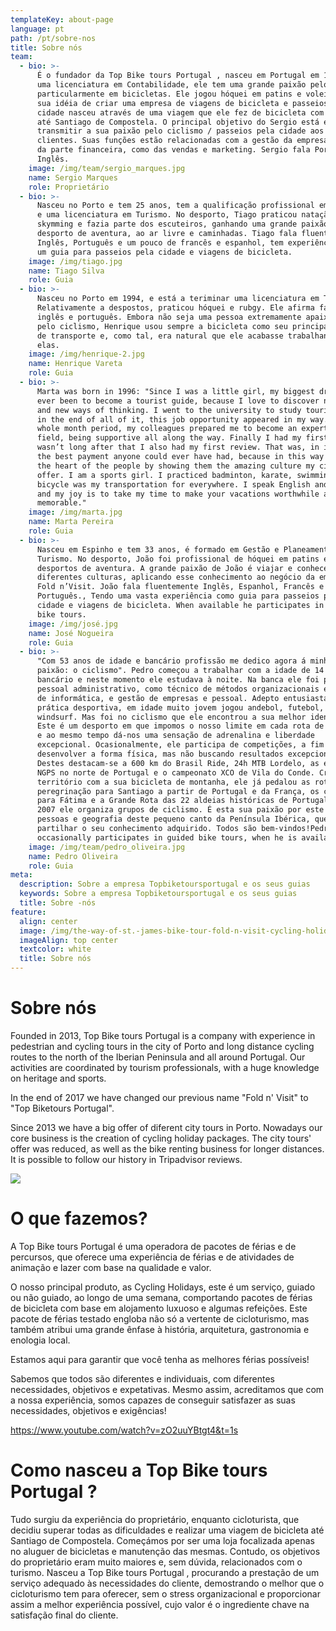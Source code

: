 ```yaml
---
templateKey: about-page
language: pt
path: /pt/sobre-nos
title: Sobre nós
team:
  - bio: >-
      É o fundador da Top Bike tours Portugal , nasceu em Portugal em 1981, com
      uma licenciatura em Contabilidade, ele tem uma grande paixão pelo desporto
      particularmente em bicicletas. Ele jogou hóquei em patins e voleibol. A
      sua idéia de criar uma empresa de viagens de bicicleta e passeios pela
      cidade nasceu através de uma viagem que ele fez de bicicleta com amigos
      até Santiago de Compostela. O principal objetivo do Sergio está em
      transmitir a sua paixão pelo ciclismo / passeios pela cidade aos seus
      clientes. Suas funções estão relacionadas com a gestão da empresa, tanto
      da parte financeira, como das vendas e marketing. Sergio fala Português e
      Inglês.
    image: /img/team/sergio_marques.jpg
    name: Sergio Marques
    role: Proprietário
  - bio: >-
      Nasceu no Porto e tem 25 anos, tem a qualificação profissional em Turismo
      e uma licenciatura em Turismo. No desporto, Tiago praticou natação,
      skymming e fazia parte dos escuteiros, ganhando uma grande paixão por
      desporto de aventura, ao ar livre e caminhadas. Tiago fala fluentemente
      Inglês, Português e um pouco de francês e espanhol, tem experiência como
      um guia para passeios pela cidade e viagens de bicicleta.
    image: /img/tiago.jpg
    name: Tiago Silva
    role: Guia
  - bio: >-
      Nasceu no Porto em 1994, e está a teriminar uma licenciatura em Turismo.
      Relativamente a despostos, praticou hóquei e rubgy. Ele afirma falar
      inglês e português. Embora não seja uma pessoa extremamente apaixonada
      pelo ciclismo, Henrique usou sempre a bicicleta como seu principal veículo
      de transporte e, como tal, era natural que ele acabasse trabalhando com
      elas.
    image: /img/henrique-2.jpg
    name: Henrique Vareta
    role: Guia
  - bio: >-
      Marta was born in 1996: "Since I was a little girl, my biggest dream has
      ever been to become a tourist guide, because I love to discover new people
      and new ways of thinking. I went to the university to study tourism and,
      in the end of all of it, this job opportunity appeared in my way. During a
      whole month period, my colleagues prepared me to become an expert in this
      field, being supportive all along the way. Finally I had my first tour. It
      wasn’t long after that I also had my first review. That was, in itself,
      the best payment anyone could ever have had, because in this way I touched
      the heart of the people by showing them the amazing culture my city has to
      offer. I am a sports girl. I practiced badminton, karate, swimming and the
      bicycle was my transportation for everywhere. I speak English and Spanish,
      and my joy is to take my time to make your vacations worthwhile and
      memorable."
    image: /img/marta.jpg
    name: Marta Pereira
    role: Guia
  - bio: >-
      Nasceu em Espinho e tem 33 anos, é formado em Gestão e Planeamento em
      Turismo. No desporto, João foi profissional de hóquei em patins e
      desportos de aventura. A grande paixão de João é viajar e conhecer
      diferentes culturas, aplicando esse conhecimento ao negócio da empresa
      Fold n’Visit. João fala fluentemente Inglês, Espanhol, Francês e
      Português., Tendo uma vasta experiência como guia para passeios pela
      cidade e viagens de bicicleta. When available he participates in guided
      bike tours.
    image: /img/josé.jpg
    name: José Nogueira
    role: Guia
  - bio: >-
      "Com 53 anos de idade e bancário profissão me dedico agora á minha velha
      paixão: o ciclismo". Pedro começou a trabalhar com a idade de 14 como
      bancário e neste momento ele estudava à noite. Na banca ele foi para o
      pessoal administrativo, como técnico de métodos organizacionais e técnico
      de informática, e gestão de empresas e pessoal. Adepto entusiasta da
      prática desportiva, em idade muito jovem jogou andebol, futebol, karatê e
      windsurf. Mas foi no ciclismo que ele encontrou a sua melhor identidade.
      Este é um desporto em que impomos o nosso limite em cada rota de bicicleta
      e ao mesmo tempo dá-nos uma sensação de adrenalina e liberdade
      excepcional. Ocasionalmente, ele participa de competições, a fim de
      desenvolver a forma física, mas não buscando resultados excepcionais.
      Destes destacam-se a 600 km do Brasil Ride, 24h MTB Lordelo, as etapas
      NGPS no norte de Portugal e o campeonato XCO de Vila do Conde. Cruzando o
      território com a sua bicicleta de montanha, ele já pedalou as rotas de
      peregrinação para Santiago a partir de Portugal e da França, os caminhos
      para Fátima e a Grande Rota das 22 aldeias históricas de Portugal. Desde
      2007 ele organiza grupos de ciclismo. É esta sua paixão por este desporto,
      pessoas e geografia deste pequeno canto da Península Ibérica, que o leva a
      partilhar o seu conhecimento adquirido. Todos são bem-vindos!Pedro
      occasionally participates in guided bike tours, when he is available.
    image: /img/team/pedro_oliveira.jpg
    name: Pedro Oliveira
    role: Guia
meta:
  description: Sobre a empresa Topbiketoursportugal e os seus guias
  keywords: Sobre a empresa Topbiketoursportugal e os seus guias
  title: Sobre -nós
feature:
  align: center
  image: /img/the-way-of-st.-james-bike-tour-fold-n-visit-cycling-holidays-4394.jpg
  imageAlign: top center
  textcolor: white
  title: Sobre nós
---
```

# Sobre nós


Founded in 2013, Top Bike tours Portugal is a company with experience in pedestrian and cycling tours in the city of Porto and long distance cycling routes to the north of the Iberian Peninsula and all around Portugal. Our activities are coordinated by tourism professionals, with a huge knowledge on heritage and sports.

In the end of 2017 we have changed our previous name "Fold n' Visit" to "Top Biketours Portugal".

Since 2013 we have a big offer of diferent city tours in Porto. Nowadays our core business is the creation of cycling holiday packages. The city tours' offer was reduced, as well as the bike renting business for longer distances. It is possible to follow our history in Tripadvisor reviews.

![](/img/guided-bike-tour-in-douro-valley.jpg)

# O que fazemos?

A Top Bike tours Portugal é uma operadora de pacotes de férias e de percursos, que oferece uma experiência de férias e de atividades de animação e lazer com base na qualidade e valor.

O nosso principal produto, as Cycling Holidays, este é um serviço, guiado ou não guiado, ao longo de uma semana, comportando pacotes de férias de bicicleta com base em alojamento luxuoso e algumas refeições. Este pacote de férias testado engloba não só a vertente de cicloturismo, mas também atribui uma grande ênfase à história, arquitetura, gastronomia e enologia local.

Estamos aqui para garantir que você tenha as melhores férias possíveis!

Sabemos que todos são diferentes e individuais, com diferentes necessidades, objetivos e expetativas. Mesmo assim, acreditamos que com a nossa experiência, somos capazes de conseguir satisfazer as suas necessidades, objetivos e exigências!

https://www.youtube.com/watch?v=zO2uuYBtgt4&t=1s

# Como nasceu a Top Bike tours Portugal ?

Tudo surgiu da experiência do proprietário, enquanto cicloturista, que decidiu superar todas as dificuldades e realizar uma viagem de bicicleta até Santiago de Compostela. Começámos por ser uma loja focalizada apenas no aluguer de bicicletas e manutenção das mesmas. Contudo, os objetivos do proprietário eram muito maiores e, sem dúvida, relacionados com o turismo. Nasceu a Top Bike tours Portugal , procurando a prestação de um serviço adequado às necessidades do cliente, demostrando o melhor que o cicloturismo tem para oferecer, sem o stress organizacional e proporcionar assim a melhor experiência possível, cujo valor é o ingrediente chave na satisfação final do cliente.
